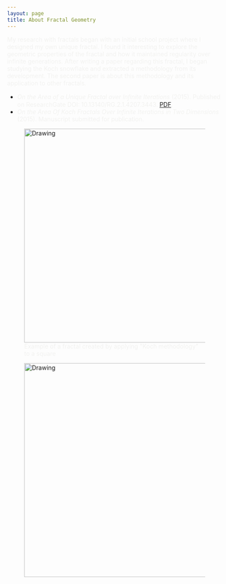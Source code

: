 ```yaml
---
layout: page
title: About Fractal Geometry
---
```


<span style="color:#f2f2f0">
My research with fractals began with an initial school project where I designed my own unique fractal. I found it interesting to
explore the geometric properties of the fractal and how it maintained regularity over infinite generations. After writing a paper regarding this fractal, I began studying the Koch snowflake and extracted a methodology from its development. The second paper is about this methodology and its application to other fractals. 
</span>

- <span style="color:#f2f2f0">*On the Area of a Unique Fractal over Inﬁnite Iterations* (2015). Published on ResearchGate DOI: 10.13140/RG.2.1.4207.3443. [PDF](https://www.researchgate.net/profile/Caleb_Koch/publication/280254976_On_the_Area_of_a_Unique_Fractal_over_Innite_Iterations/links/55afacbf08ae11d3103958ce.pdf?origin=publication_detail&ev=pub_int_prw_xdl&msrp=9nY2KLsoLrN9SohA_tbERY59MXBLl6Gy1RmXzOoVBob9ZT0s5q1GLcrOYJh-rfZKDhUnB02QA8oMgNmE29hhgw.DhEtyBE70WYqc2qXOFVaaTwks8otT4pw3ZFV-GTIoXfL9EtKMwQpBI6g4zG9wPblJ33gxLKXFxd7Aj5hVuy6DQ.eqhZELDh2YgmsFlyMw7o8bljwv-MQy7WZooy0SSM1V8B4BxxFNtUYylHofZ7Z_GSB5ZrtjqwLZU5AJ0pRob3YA).</span>
- <span style="color:#f2f2f0">*On the Area Of Koch Fractals Over Infinite Iterations in Two Dimensions* (2015). Manuscript submitted for publication.</span>

<figure>
  <img src="https://raw.githubusercontent.com/cakoch10/cakoch10.github.io/master/public/square.PNG" alt="Drawing" style="width: 500px;" />
  <figcaption><span style="color:#f2f2f0">Example of a fractal created by applying "Koch methodology" to a square</span></figcaption>
</figure>

<figure>
  <img src="https://raw.githubusercontent.com/cakoch10/cakoch10.github.io/master/public/Von_Koch_curve.gif" alt="Drawing" style="width: 500px;"/>
</figure>
